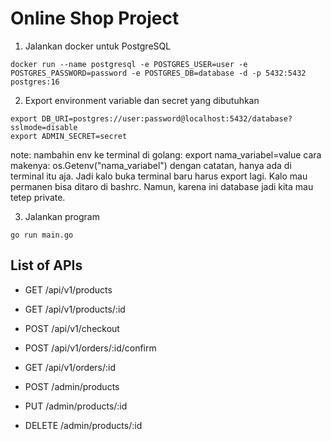# Online Shop Project
1. Jalankan docker untuk PostgreSQL

```
docker run --name postgresql -e POSTGRES_USER=user -e POSTGRES_PASSWORD=password -e POSTGRES_DB=database -d -p 5432:5432 postgres:16
```

2. Export environment variable dan secret yang dibutuhkan

```
export DB_URI=postgres://user:password@localhost:5432/database?sslmode=disable
export ADMIN_SECRET=secret
```

note: nambahin env ke terminal di golang:
export nama_variabel=value
cara makenya: os.Getenv("nama_variabel")
dengan catatan, hanya ada di terminal itu aja. Jadi kalo buka terminal baru harus export lagi. Kalo mau permanen bisa ditaro di bashrc. Namun, karena ini database jadi kita mau tetep private.

3. Jalankan program

```
go run main.go
```

## List of APIs
- GET /api/v1/products
- GET /api/v1/products/:id
- POST /api/v1/checkout

- POST /api/v1/orders/:id/confirm
- GET /api/v1/orders/:id

- POST /admin/products
- PUT /admin/products/:id
- DELETE /admin/products/:id



